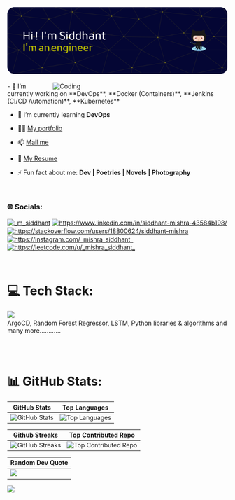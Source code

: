 <!--horizontal divider(gradiant)-->
<div align="center"><img src="https://raw.githubusercontent.com/mishrasiddhant001/mishrasiddhant001/main/image.png"></div>
<br>
<img align="right" alt="Coding" width="400" src="https://raw.githubusercontent.com/mishrasiddhant001/mishrasiddhant001/master/intro.gif">
- 🔭 I’m currently working on **DevOps**, **Docker (Containers)**, **Jenkins (CI/CD Automation)**, **Kubernetes**

- 🌱 I’m currently learning **DevOps**

- 👨‍💻 <a href="https://mishrasiddhant001.github.io/Siddhant-Portfolio/">My portfolio </a>

- 📫 <a href="mailto:mishrasiddhant1003@gmail.com">Mail me</a>

- 📄 <a href="https://flowcv.com/resume/k1ui39eoi4">My Resume </a>

- ⚡ Fun fact about me: **Dev | Poetries | Novels | Photography**
<br>
<h3 align="left">🌐 Socials:</h3>
<p align="left">
<a href="https://twitter.com/_m_siddhant" target="blank"><img align="center" src="https://raw.githubusercontent.com/rahuldkjain/github-profile-readme-generator/master/src/images/icons/Social/twitter.svg" alt="_m_siddhant" height="30" width="40" /></a>
<a href="https://www.linkedin.com/in/siddhant-mishra-43584b198/" target="blank"><img align="center" src="https://raw.githubusercontent.com/rahuldkjain/github-profile-readme-generator/master/src/images/icons/Social/linked-in-alt.svg" alt="https://www.linkedin.com/in/siddhant-mishra-43584b198/" height="30" width="40" /></a>
<a href="https://stackoverflow.com/users/18800624/siddhant-mishra" target="blank"><img align="center" src="https://raw.githubusercontent.com/rahuldkjain/github-profile-readme-generator/master/src/images/icons/Social/stack-overflow.svg" alt="https://stackoverflow.com/users/18800624/siddhant-mishra" height="30" width="40" /></a>
<a href="https://instagram.com/_mishra_siddhant_" target="blank"><img align="center" src="https://raw.githubusercontent.com/rahuldkjain/github-profile-readme-generator/master/src/images/icons/Social/instagram.svg" alt="https://instagram.com/_mishra_siddhant_" height="30" width="40" /></a>
<a href="https://leetcode.com/u/_mishra_siddhant_/" target="blank"><img align="center" src="https://raw.githubusercontent.com/rahuldkjain/github-profile-readme-generator/master/src/images/icons/Social/leet-code.svg" alt="https://leetcode.com/u/_mishra_siddhant_" height="30" width="40" /></a>
</p>
<br>

# 💻 Tech Stack:
<p>
  <a href="https://skillicons.dev">
    <img src="https://skillicons.dev/icons?i=python,java,linux,docker,kubernetes,jenkins,git,opencv,javascript,npm,react,nodejs,html,css,c,mongodb,mysql,sqlite,postman,vscode,idea,pycharm,sublime,vercel,postman" />
  </a><br><b></b>ArgoCD, Random Forest Regressor, LSTM, Python libraries & algorithms</b> and many more............
</p>

<br>
<br>

# 📊 GitHub Stats:
| GitHub Stats | Top Languages | 
|--------------|---------------|
| ![GitHub Stats](https://github-readme-stats-sigma-five.vercel.app/api?username=mishrasiddhant001&theme=gruvbox&hide_border=false&include_all_commits=true&count_private=true) | ![Top Languages](https://github-readme-stats.vercel.app/api/top-langs/?username=mishrasiddhant001&theme=gruvbox&hide_border=false&include_all_commits=true&count_private=true&layout=compact) | 

| Github Streaks | Top Contributed Repo |
|----------------------|----------------------|
| ![GitHub Streaks](https://github-readme-streak-stats.herokuapp.com/?user=mishrasiddhant001&theme=gruvbox&hide_border=false) | ![Top Contributed Repo](https://github-contributor-stats.vercel.app/api?username=mishrasiddhant001&limit=5&theme=gruvbox&combine_all_yearly_contributions=true) |
 

| Random Dev Quote | 
|------------------|
| ![](https://quotes-github-readme.vercel.app/api?type=horizontal&theme=gruvbox) |


[![](https://visitcount.itsvg.in/api?id=mishrasiddhant001&icon=9&color=7)](https://visitcount.itsvg.in)

